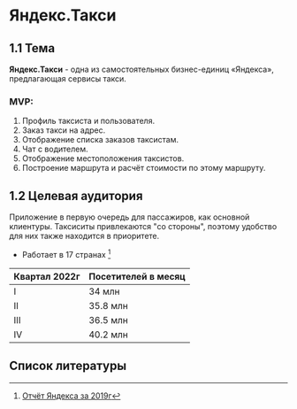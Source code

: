 # Яндекс.Такси


## 1.1 Тема

**Яндекс.Такси** - одна из самостоятельных бизнес-единиц «Яндекса», предлагающая сервисы такси.

### MVP:

1. Профиль таксиста и пользователя.
2. Заказ такси на адрес.
3. Отображение списка заказов таксистам.
4. Чат с водителем.
5. Отображение местоположения таксистов.
6. Построение маршрута и расчёт стоимости по этому маршруту.

## 1.2 Целевая аудитория

Приложение в первую очередь для пассажиров, как основной клиентуры. Таксиситы привлекаются "со стороны", поэтому удобство для них также находится в приоритете.

- Работает в 17 странах [^2]

| Квартал 2022г | Посетителей в месяц |
| ------------- | ------------------- |
| I             | 34 млн              |
| II            | 35.8 млн            |
| III           | 36.5 млн            |
| IV            | 40.2 млн            |


## Список литературы

[^2]: [Отчёт Яндекса за 2019г](https://company-docs.s3.yandex.net/prospectus/annual_2019.pdf)
